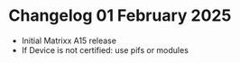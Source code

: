 # Changelog 01 February 2025
- Initial Matrixx A15 release
- If Device is not certified: use pifs or modules
